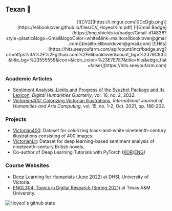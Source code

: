 ## Texan 🤠

<div align=right>
[![CV2](https://i.imgur.com/I0DcDgb.png)](https://elibooklover.github.io/files/CV_HoyeolKim.pdf)
[![Gmail Badge](https://img.shields.io/badge/Gmail-d14836?style=plastic&logo=Gmail&logoColor=white&link=mailto:elibooklover@gmail.com)](mailto:elibooklover@gmail.com)
[![Hits](https://hits.seeyoufarm.com/api/count/incr/badge.svg?url=https%3A%2F%2Fgithub.com%2Felibooklover&count_bg=%2379C83D&title_bg=%23555555&icon=&icon_color=%23E7E7E7&title=hits&edge_flat=false)](https://hits.seeyoufarm.com)

</div>

### Academic Articles

- <a href="http://www.digitalhumanities.org/dhq/vol/16/2/000612/000612.html" target="_blank">Sentiment Analysis: Limits and Progress of the Syuzhet Package and Its Lexicon</a>, *Digital Humanities Quarterly*, vol. 16, no. 2, 2022.
- <a href="https://www.euppublishing.com/doi/full/10.3366/ijhac.2021.0269" target="_blank">*Victorian400*: Colorizing Victorian Illustrations</a>, *International Journal of Humanities and Arts Computing*, vol. 15, no. 1-2, Oct. 2021, pp. 186-202.

### Projects

- <a href="https://elibooklover.github.io/Victorian400/" target="_blank">Victorian400</a>: Dataset for colorizing black-and-white nineteenth-century illustrations consisting of 400 images.
- <a href="https://elibooklover.github.io/VictorianLit/" target="_blank">VictorianLit</a>: Dataset for deep learning-based sentiment analysis of nineteenth-century British novels.
- Co-author of Deep Learning Tutorials with PyTorch (<a href="https://pseudo-lab.github.io/Tutorial-Book/index.html" target="_blank">KOR</a>/<a href="https://pseudo-lab.github.io/Tutorial-Book-en/index.html" target="_blank">ENG</a>)

### Course Websites

- <a href="https://github.com/elibooklover/Deep-Learning-for-Humanists" target="_blank">Deep Learning for Humanists (June 2022)</a> at DHSI, University of Victoria.
- <a href="https://elibooklover.github.io/ENGL304-Spring2021/" target="_blank">ENGL304: Topics in Digital Research (Spring 2021)</a> at Texas A&M University.

![Hoyeol's github stats](https://github-readme-stats.vercel.app/api?username=elibooklover&count_private=true&theme=radical)


<!--
**elibooklover/elibooklover** is a ✨ _special_ ✨ repository because its `README.md` (this file) appears on your GitHub profile.

Here are some ideas to get you started:

- 🔭 I’m currently working on ...
- 🌱 I’m currently learning ...
- 👯 I’m looking to collaborate on ...
- 🤔 I’m looking for help with ...
- 💬 Ask me about ...
- 📫 How to reach me: ...
- 😄 Pronouns: ...
- ⚡ Fun fact: ...
-->
